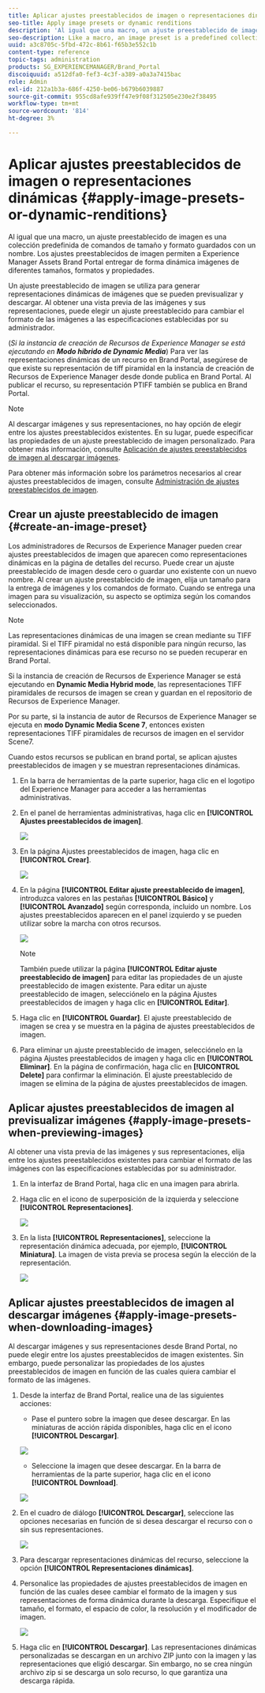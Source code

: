 ```yaml
---
title: Aplicar ajustes preestablecidos de imagen o representaciones dinámicas
seo-title: Apply image presets or dynamic renditions
description: 'Al igual que una macro, un ajuste preestablecido de imagen es una colección predefinida de comandos de tamaño y formato guardados con un nombre. Los ajustes preestablecidos de imagen permiten a Experience Manager Assets Brand Portal entregar de forma dinámica imágenes de diferentes tamaños, formatos y propiedades. '
seo-description: Like a macro, an image preset is a predefined collection of sizing and formatting commands saved under a name. Image presets enable Experience Manager Assets Brand Portal to dynamically deliver images of different sizes, formats, and properties.
uuid: a3c8705c-5fbd-472c-8b61-f65b3e552c1b
content-type: reference
topic-tags: administration
products: SG_EXPERIENCEMANAGER/Brand_Portal
discoiquuid: a512dfa0-fef3-4c3f-a389-a0a3a7415bac
role: Admin
exl-id: 212a1b3a-686f-4250-be06-b679b6039887
source-git-commit: 955cd8afe939ff47e9f08f312505e230e2f38495
workflow-type: tm+mt
source-wordcount: '814'
ht-degree: 3%

---
```


# Aplicar ajustes preestablecidos de imagen o representaciones dinámicas {#apply-image-presets-or-dynamic-renditions}

Al igual que una macro, un ajuste preestablecido de imagen es una colección predefinida de comandos de tamaño y formato guardados con un nombre. Los ajustes preestablecidos de imagen permiten a Experience Manager Assets Brand Portal entregar de forma dinámica imágenes de diferentes tamaños, formatos y propiedades.

Un ajuste preestablecido de imagen se utiliza para generar representaciones dinámicas de imágenes que se pueden previsualizar y descargar. Al obtener una vista previa de las imágenes y sus representaciones, puede elegir un ajuste preestablecido para cambiar el formato de las imágenes a las especificaciones establecidas por su administrador.

(*Si la instancia de creación de Recursos de Experience Manager se está ejecutando en **Modo híbrido de Dynamic Media***) Para ver las representaciones dinámicas de un recurso en Brand Portal, asegúrese de que existe su representación de tiff piramidal en la instancia de creación de Recursos de Experience Manager desde donde publica en Brand Portal. Al publicar el recurso, su representación PTIFF también se publica en Brand Portal.

>[!NOTE]
>
>Al descargar imágenes y sus representaciones, no hay opción de elegir entre los ajustes preestablecidos existentes. En su lugar, puede especificar las propiedades de un ajuste preestablecido de imagen personalizado. Para obtener más información, consulte [Aplicación de ajustes preestablecidos de imagen al descargar imágenes](../using/brand-portal-image-presets.md#main-pars-text-1403412644).


Para obtener más información sobre los parámetros necesarios al crear ajustes preestablecidos de imagen, consulte [Administración de ajustes preestablecidos de imagen](../using/brand-portal-image-presets.md).

## Crear un ajuste preestablecido de imagen {#create-an-image-preset}

Los administradores de Recursos de Experience Manager pueden crear ajustes preestablecidos de imagen que aparecen como representaciones dinámicas en la página de detalles del recurso. Puede crear un ajuste preestablecido de imagen desde cero o guardar uno existente con un nuevo nombre. Al crear un ajuste preestablecido de imagen, elija un tamaño para la entrega de imágenes y los comandos de formato. Cuando se entrega una imagen para su visualización, su aspecto se optimiza según los comandos seleccionados.

>[!NOTE]
>
>Las representaciones dinámicas de una imagen se crean mediante su TIFF piramidal. Si el TIFF piramidal no está disponible para ningún recurso, las representaciones dinámicas para ese recurso no se pueden recuperar en Brand Portal.
>
>Si la instancia de creación de Recursos de Experience Manager se está ejecutando en **Dynamic Media Hybrid mode**, las representaciones TIFF piramidales de recursos de imagen se crean y guardan en el repositorio de Recursos de Experience Manager.
>
>Por su parte, si la instancia de autor de Recursos de Experience Manager se ejecuta en **modo Dynamic Media Scene 7**, entonces existen representaciones TIFF piramidales de recursos de imagen en el servidor Scene7.
>
>Cuando estos recursos se publican en brand portal, se aplican ajustes preestablecidos de imagen y se muestran representaciones dinámicas.


1. En la barra de herramientas de la parte superior, haga clic en el logotipo del Experience Manager para acceder a las herramientas administrativas.

1. En el panel de herramientas administrativas, haga clic en **[!UICONTROL Ajustes preestablecidos de imagen]**.

   ![](assets/admin-tools-panel-4.png)

1. En la página Ajustes preestablecidos de imagen, haga clic en **[!UICONTROL Crear]**.

   ![](assets/image_preset_homepage.png)

1. En la página **[!UICONTROL Editar ajuste preestablecido de imagen]**, introduzca valores en las pestañas **[!UICONTROL Básico]** y **[!UICONTROL Avanzado]** según corresponda, incluido un nombre. Los ajustes preestablecidos aparecen en el panel izquierdo y se pueden utilizar sobre la marcha con otros recursos.

   ![](assets/image_preset_create.png)

   >[!NOTE]
   >
   >También puede utilizar la página **[!UICONTROL Editar ajuste preestablecido de imagen]** para editar las propiedades de un ajuste preestablecido de imagen existente. Para editar un ajuste preestablecido de imagen, selecciónelo en la página Ajustes preestablecidos de imagen y haga clic en **[!UICONTROL Editar]**.

1. Haga clic en **[!UICONTROL Guardar]**. El ajuste preestablecido de imagen se crea y se muestra en la página de ajustes preestablecidos de imagen.
1. Para eliminar un ajuste preestablecido de imagen, selecciónelo en la página Ajustes preestablecidos de imagen y haga clic en **[!UICONTROL Eliminar]**. En la página de confirmación, haga clic en **[!UICONTROL Delete]** para confirmar la eliminación. El ajuste preestablecido de imagen se elimina de la página de ajustes preestablecidos de imagen.

## Aplicar ajustes preestablecidos de imagen al previsualizar imágenes  {#apply-image-presets-when-previewing-images}

Al obtener una vista previa de las imágenes y sus representaciones, elija entre los ajustes preestablecidos existentes para cambiar el formato de las imágenes con las especificaciones establecidas por su administrador.

1. En la interfaz de Brand Portal, haga clic en una imagen para abrirla.
1. Haga clic en el icono de superposición de la izquierda y seleccione **[!UICONTROL Representaciones]**.

   ![](assets/image-preset-previewrenditions.png)

1. En la lista **[!UICONTROL Representaciones]**, seleccione la representación dinámica adecuada, por ejemplo, **[!UICONTROL Miniatura]**. La imagen de vista previa se procesa según la elección de la representación.

   ![](assets/image-preset-previewrenditionthumbnail.png)

## Aplicar ajustes preestablecidos de imagen al descargar imágenes {#apply-image-presets-when-downloading-images}

Al descargar imágenes y sus representaciones desde Brand Portal, no puede elegir entre los ajustes preestablecidos de imagen existentes. Sin embargo, puede personalizar las propiedades de los ajustes preestablecidos de imagen en función de las cuales quiera cambiar el formato de las imágenes.

1. Desde la interfaz de Brand Portal, realice una de las siguientes acciones:

   * Pase el puntero sobre la imagen que desee descargar. En las miniaturas de acción rápida disponibles, haga clic en el icono **[!UICONTROL Descargar]**.

   ![](assets/downloadsingleasset.png)

   * Seleccione la imagen que desee descargar. En la barra de herramientas de la parte superior, haga clic en el icono **[!UICONTROL Download]**.

   ![](assets/downloadassets.png)

1. En el cuadro de diálogo **[!UICONTROL Descargar]**, seleccione las opciones necesarias en función de si desea descargar el recurso con o sin sus representaciones.

   ![](assets/donload-assets-dialog.png)

1. Para descargar representaciones dinámicas del recurso, seleccione la opción **[!UICONTROL Representaciones dinámicas]**.
1. Personalice las propiedades de ajustes preestablecidos de imagen en función de las cuales desee cambiar el formato de la imagen y sus representaciones de forma dinámica durante la descarga. Especifique el tamaño, el formato, el espacio de color, la resolución y el modificador de imagen.

   ![](assets/dynamicrenditions.png)

1. Haga clic en **[!UICONTROL Descargar]**. Las representaciones dinámicas personalizadas se descargan en un archivo ZIP junto con la imagen y las representaciones que eligió descargar. Sin embargo, no se crea ningún archivo zip si se descarga un solo recurso, lo que garantiza una descarga rápida.
